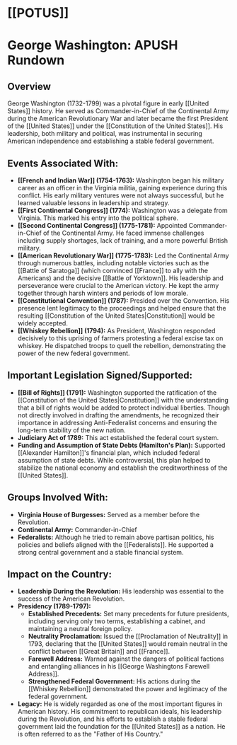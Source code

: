 # [[POTUS]]
# George Washington: APUSH Rundown

## Overview

George Washington (1732-1799) was a pivotal figure in early [[United States]] history. He served as Commander-in-Chief of the Continental Army during the American Revolutionary War and later became the first President of the [[United States]] under the [[Constitution of the United States]]. His leadership, both military and political, was instrumental in securing American independence and establishing a stable federal government.

## Events Associated With:

*   **[[French and Indian War]] (1754-1763):** Washington began his military career as an officer in the Virginia militia, gaining experience during this conflict. His early military ventures were not always successful, but he learned valuable lessons in leadership and strategy.
*   **[[First Continental Congress]] (1774):** Washington was a delegate from Virginia. This marked his entry into the political sphere.
*   **[[Second Continental Congress]] (1775-1781):** Appointed Commander-in-Chief of the Continental Army. He faced immense challenges including supply shortages, lack of training, and a more powerful British military.
*   **[[American Revolutionary War]] (1775-1783):** Led the Continental Army through numerous battles, including notable victories such as the [[Battle of Saratoga]] (which convinced [[France]] to ally with the Americans) and the decisive [[Battle of Yorktown]]. His leadership and perseverance were crucial to the American victory. He kept the army together through harsh winters and periods of low morale.
*   **[[Constitutional Convention]] (1787):** Presided over the Convention. His presence lent legitimacy to the proceedings and helped ensure that the resulting [[Constitution of the United States|Constitution]] would be widely accepted.
*   **[[Whiskey Rebellion]] (1794):** As President, Washington responded decisively to this uprising of farmers protesting a federal excise tax on whiskey. He dispatched troops to quell the rebellion, demonstrating the power of the new federal government.

## Important Legislation Signed/Supported:

*   **[[Bill of Rights]] (1791):** Washington supported the ratification of the [[Constitution of the United States|Constitution]] with the understanding that a bill of rights would be added to protect individual liberties. Though not directly involved in drafting the amendments, he recognized their importance in addressing Anti-Federalist concerns and ensuring the long-term stability of the new nation.
*   **Judiciary Act of 1789:** This act established the federal court system.
*   **Funding and Assumption of State Debts (Hamilton's Plan):** Supported [[Alexander Hamilton]]'s financial plan, which included federal assumption of state debts. While controversial, this plan helped to stabilize the national economy and establish the creditworthiness of the [[United States]].

## Groups Involved With:

*   **Virginia House of Burgesses:** Served as a member before the Revolution.
*   **Continental Army:** Commander-in-Chief
*   **Federalists:** Although he tried to remain above partisan politics, his policies and beliefs aligned with the [[Federalists]]. He supported a strong central government and a stable financial system.

## Impact on the Country:

*   **Leadership During the Revolution:** His leadership was essential to the success of the American Revolution.
*   **Presidency (1789-1797):**
    *   **Established Precedents:** Set many precedents for future presidents, including serving only two terms, establishing a cabinet, and maintaining a neutral foreign policy.
    *   **Neutrality Proclamation:** Issued the [[Proclamation of Neutrality]] in 1793, declaring that the [[United States]] would remain neutral in the conflict between [[Great Britain]] and [[France]].
    *   **Farewell Address:** Warned against the dangers of political factions and entangling alliances in his [[George Washingtons Farewell Address]].
    *   **Strengthened Federal Government:** His actions during the [[Whiskey Rebellion]] demonstrated the power and legitimacy of the federal government.
*   **Legacy:** He is widely regarded as one of the most important figures in American history. His commitment to republican ideals, his leadership during the Revolution, and his efforts to establish a stable federal government laid the foundation for the [[United States]] as a nation. He is often referred to as the "Father of His Country."
